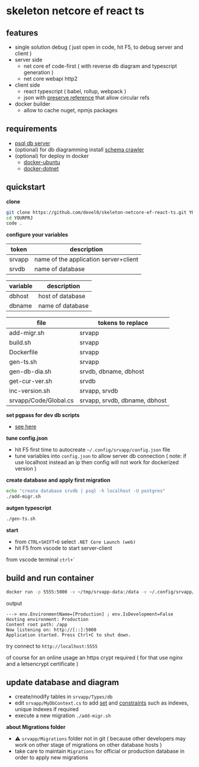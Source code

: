 # skeleton netcore ef react ts

## features

- single solution debug ( just open in code, hit F5, to debug server and client )
- server side
    - net core ef code-first ( with reverse db diagram and typescript generation )
    - net core webapi http2
- client side
    - react typescript ( babel, rollup, webpack )
    - json with [preserve reference](https://github.com/devel0/json-serialize-refs#readme) that allow circular refs
- docker builder
    - allow to cache nuget, npmjs packages

## requirements

- [psql db server](https://github.com/devel0/knowledge/blob/4275a7062f0126631d961afbd0c9d5b5154002d7/doc/create-pgsql-container.md)
- (optional) for db diagramming install [schema crawler](https://github.com/devel0/knowledge/blob/4275a7062f0126631d961afbd0c9d5b5154002d7/doc/psql-schema-crawler.md#L3-L9)
- (optional) for deploy in docker
    - [docker-ubuntu](https://github.com/devel0/docker-ubuntu/blob/c22ed8a57767a23c6af0ea814f693035e67a8351/README.md#L7-L12)
    - [docker-dotnet](https://github.com/devel0/docker-dotnet/blob/a7e3f3312e5f8aa66c7c401d89daf3c7b0a1dae4/README.md#L12-L17)

## quickstart

**clone**

```sh
git clone https://github.com/devel0/skeleton-netcore-ef-react-ts.git YOURPRJ
cd YOURPRJ
code .
```

**configure your variables**

| token | description |
|---|---|
| srvapp | name of the application server+client |
| srvdb | name of database |

| variable | description |
|---|---|
| dbhost | host of database |
| dbname | name of database |

| file | tokens to replace |
|---|---|
| add-migr.sh | srvapp |
| build.sh | srvapp |
| Dockerfile | srvapp |
| gen-ts.sh | srvapp |
| gen-db-dia.sh | srvdb, dbname, dbhost |
| get-cur-ver.sh | srvdb |
| inc-version.sh | srvapp, srvdb |
| srvapp/Code/Global.cs | srvapp, srvdb, dbname, dbhost |

**set pgpass for dev db scripts**

- [see here](https://github.com/devel0/knowledge/blob/4275a7062f0126631d961afbd0c9d5b5154002d7/doc/psql-password-in-file.md)

**tune config.json**

- hit F5 first time to autocreate `~/.config/srvapp/config.json` file
- tune variables into `config.json` to allow server db connection ( note: if use localhost instead an ip then config will not work for dockerized version )

**create database and apply first migration**

```sh
echo "create database srvdb | psql -h localhost -U postgres"
./add-migr.sh
```

**autgen typescript**

```sh
./gen-ts.sh
```

**start**

- from `CTRL+SHIFT+D` select `.NET Core Launch (web)`
- hit F5 from vscode to start server-client

from vscode terminal ``ctrl+` ``

## build and run container

```sh
docker run -p 5555:5000 -v ~/tmp/srvapp-data:/data -v ~/.config/srvapp/config.json:/data/config.json myapps/srvapp
```

output

```
---> env.EnvironmentName=[Production] ; env.IsDevelopment=False
Hosting environment: Production
Content root path: /app
Now listening on: http://[::]:5000
Application started. Press Ctrl+C to shut down.
```

try connect to `http://localhost:5555`

of course for an online usage an https crypt required ( for that use nginx and a letsencrypt certificate )

## update database and diagram

- create/modify tables in `srvapp/Types/db`
- edit `srvapp/MyDbContext.cs` to add [set]() and [constraints]() such as indexes, unique indexes if required
- execute a new migration `./add-migr.sh`

**about Migrations folder**

- :warning: `srvapp/Migrations` folder not in git ( because other developers may work on other stage of migrations on other database hosts )
- take care to maintain `Migrations` for official or production database in order to apply new migrations
